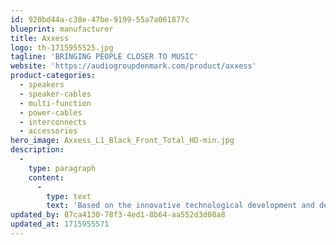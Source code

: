 ```yaml
---
id: 920bd44a-c38e-47be-9199-55a7a061877c
blueprint: manufacturer
title: Axxess
logo: th-1715955525.jpg
tagline: 'BRINGING PEOPLE CLOSER TO MUSIC'
website: 'https://audiogroupdenmark.com/product/axxess'
product-categories:
  - speakers
  - speaker-cables
  - multi-function
  - power-cables
  - interconnects
  - accessories
hero_image: Axxess_L1_Black_Front_Total_HD-min.jpg
description:
  -
    type: paragraph
    content:
      -
        type: text
        text: 'Based on the innovative technological development and design traditions of Ansuz, Aavik and Børresen, Axxess will manufacture, high-quality loudspeakers, amplifiers, and audio cables, that Audio Group Denmark’s dealers can sell at a more modest price than the Ansuz, Aavik and Børresen equipment, and yet some that will attain the standard of musical performance and aesthetic design for which Ansuz, Aavik and Børresen is famous.'
updated_by: 87ca4130-78f3-4ed1-8b64-aa552d3d08a8
updated_at: 1715955571
---
```

